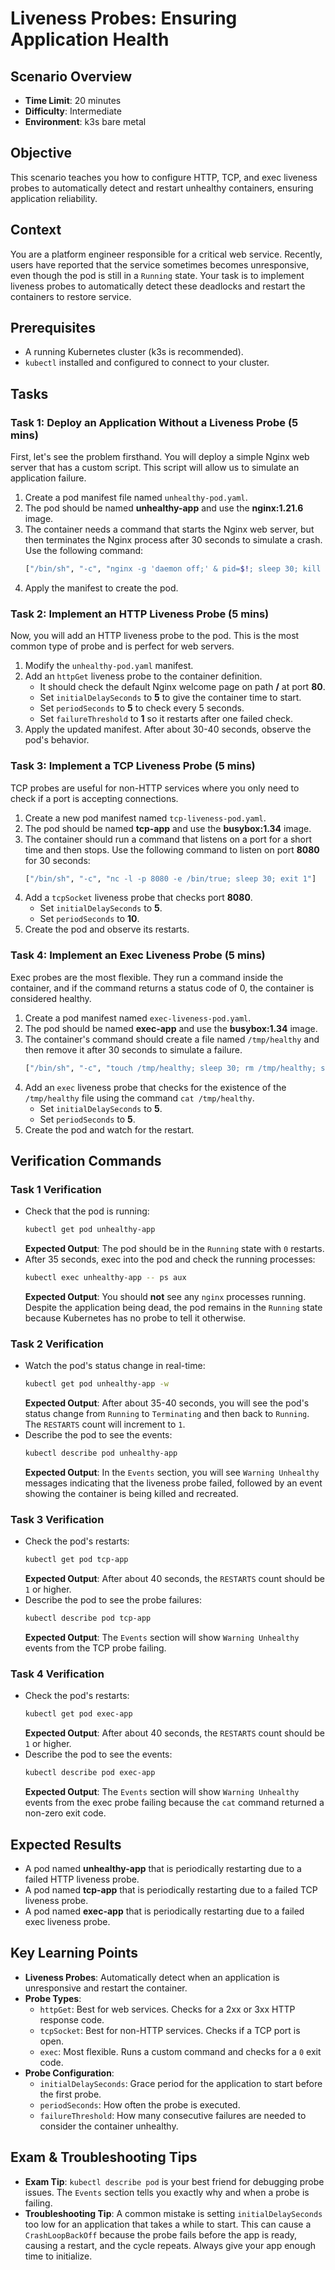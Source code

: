# Liveness Probes: Ensuring Application Health

## Scenario Overview
-   **Time Limit**: 20 minutes
-   **Difficulty**: Intermediate
-   **Environment**: k3s bare metal

## Objective
This scenario teaches you how to configure HTTP, TCP, and exec liveness probes to automatically detect and restart unhealthy containers, ensuring application reliability.

## Context
You are a platform engineer responsible for a critical web service. Recently, users have reported that the service sometimes becomes unresponsive, even though the pod is still in a `Running` state. Your task is to implement liveness probes to automatically detect these deadlocks and restart the containers to restore service.

## Prerequisites
-   A running Kubernetes cluster (k3s is recommended).
-   `kubectl` installed and configured to connect to your cluster.

## Tasks

### Task 1: Deploy an Application Without a Liveness Probe (5 mins)
First, let's see the problem firsthand. You will deploy a simple Nginx web server that has a custom script. This script will allow us to simulate an application failure.

1.  Create a pod manifest file named `unhealthy-pod.yaml`.
2.  The pod should be named **unhealthy-app** and use the **nginx:1.21.6** image.
3.  The container needs a command that starts the Nginx web server, but then terminates the Nginx process after 30 seconds to simulate a crash. Use the following command:
    ```bash
    ["/bin/sh", "-c", "nginx -g 'daemon off;' & pid=$!; sleep 30; kill $pid; sleep 600"]
    ```
4.  Apply the manifest to create the pod.

### Task 2: Implement an HTTP Liveness Probe (5 mins)
Now, you will add an HTTP liveness probe to the pod. This is the most common type of probe and is perfect for web servers.

1.  Modify the `unhealthy-pod.yaml` manifest.
2.  Add an `httpGet` liveness probe to the container definition.
    -   It should check the default Nginx welcome page on path **/** at port **80**.
    -   Set `initialDelaySeconds` to **5** to give the container time to start.
    -   Set `periodSeconds` to **5** to check every 5 seconds.
    -   Set `failureThreshold` to **1** so it restarts after one failed check.
3.  Apply the updated manifest. After about 30-40 seconds, observe the pod's behavior.

### Task 3: Implement a TCP Liveness Probe (5 mins)
TCP probes are useful for non-HTTP services where you only need to check if a port is accepting connections.

1.  Create a new pod manifest named `tcp-liveness-pod.yaml`.
2.  The pod should be named **tcp-app** and use the **busybox:1.34** image.
3.  The container should run a command that listens on a port for a short time and then stops. Use the following command to listen on port **8080** for 30 seconds:
    ```bash
    ["/bin/sh", "-c", "nc -l -p 8080 -e /bin/true; sleep 30; exit 1"]
    ```
4.  Add a `tcpSocket` liveness probe that checks port **8080**.
    -   Set `initialDelaySeconds` to **5**.
    -   Set `periodSeconds` to **10**.
5.  Create the pod and observe its restarts.

### Task 4: Implement an Exec Liveness Probe (5 mins)
Exec probes are the most flexible. They run a command inside the container, and if the command returns a status code of 0, the container is considered healthy.

1.  Create a pod manifest named `exec-liveness-pod.yaml`.
2.  The pod should be named **exec-app** and use the **busybox:1.34** image.
3.  The container's command should create a file named `/tmp/healthy` and then remove it after 30 seconds to simulate a failure.
    ```bash
    ["/bin/sh", "-c", "touch /tmp/healthy; sleep 30; rm /tmp/healthy; sleep 600"]
    ```
4.  Add an `exec` liveness probe that checks for the existence of the `/tmp/healthy` file using the command `cat /tmp/healthy`.
    -   Set `initialDelaySeconds` to **5**.
    -   Set `periodSeconds` to **5**.
5.  Create the pod and watch for the restart.

## Verification Commands

### Task 1 Verification
-   Check that the pod is running:
    ```bash
    kubectl get pod unhealthy-app
    ```
    **Expected Output**: The pod should be in the `Running` state with `0` restarts.
-   After 35 seconds, exec into the pod and check the running processes:
    ```bash
    kubectl exec unhealthy-app -- ps aux
    ```
    **Expected Output**: You should **not** see any `nginx` processes running. Despite the application being dead, the pod remains in the `Running` state because Kubernetes has no probe to tell it otherwise.

### Task 2 Verification
-   Watch the pod's status change in real-time:
    ```bash
    kubectl get pod unhealthy-app -w
    ```
    **Expected Output**: After about 35-40 seconds, you will see the pod's status change from `Running` to `Terminating` and then back to `Running`. The `RESTARTS` count will increment to `1`.
-   Describe the pod to see the events:
    ```bash
    kubectl describe pod unhealthy-app
    ```
    **Expected Output**: In the `Events` section, you will see `Warning Unhealthy` messages indicating that the liveness probe failed, followed by an event showing the container is being killed and recreated.

### Task 3 Verification
-   Check the pod's restarts:
    ```bash
    kubectl get pod tcp-app
    ```
    **Expected Output**: After about 40 seconds, the `RESTARTS` count should be `1` or higher.
-   Describe the pod to see the probe failures:
    ```bash
    kubectl describe pod tcp-app
    ```
    **Expected Output**: The `Events` section will show `Warning Unhealthy` events from the TCP probe failing.

### Task 4 Verification
-   Check the pod's restarts:
    ```bash
    kubectl get pod exec-app
    ```
    **Expected Output**: After about 40 seconds, the `RESTARTS` count should be `1` or higher.
-   Describe the pod to see the events:
    ```bash
    kubectl describe pod exec-app
    ```
    **Expected Output**: The `Events` section will show `Warning Unhealthy` events from the exec probe failing because the `cat` command returned a non-zero exit code.

## Expected Results
-   A pod named **unhealthy-app** that is periodically restarting due to a failed HTTP liveness probe.
-   A pod named **tcp-app** that is periodically restarting due to a failed TCP liveness probe.
-   A pod named **exec-app** that is periodically restarting due to a failed exec liveness probe.

## Key Learning Points
-   **Liveness Probes**: Automatically detect when an application is unresponsive and restart the container.
-   **Probe Types**:
    -   `httpGet`: Best for web services. Checks for a 2xx or 3xx HTTP response code.
    -   `tcpSocket`: Best for non-HTTP services. Checks if a TCP port is open.
    -   `exec`: Most flexible. Runs a custom command and checks for a `0` exit code.
-   **Probe Configuration**:
    -   `initialDelaySeconds`: Grace period for the application to start before the first probe.
    -   `periodSeconds`: How often the probe is executed.
    -   `failureThreshold`: How many consecutive failures are needed to consider the container unhealthy.

## Exam & Troubleshooting Tips
-   **Exam Tip**: `kubectl describe pod` is your best friend for debugging probe issues. The `Events` section tells you exactly why and when a probe is failing.
-   **Troubleshooting Tip**: A common mistake is setting `initialDelaySeconds` too low for an application that takes a while to start. This can cause a `CrashLoopBackOff` because the probe fails before the app is ready, causing a restart, and the cycle repeats. Always give your app enough time to initialize.
